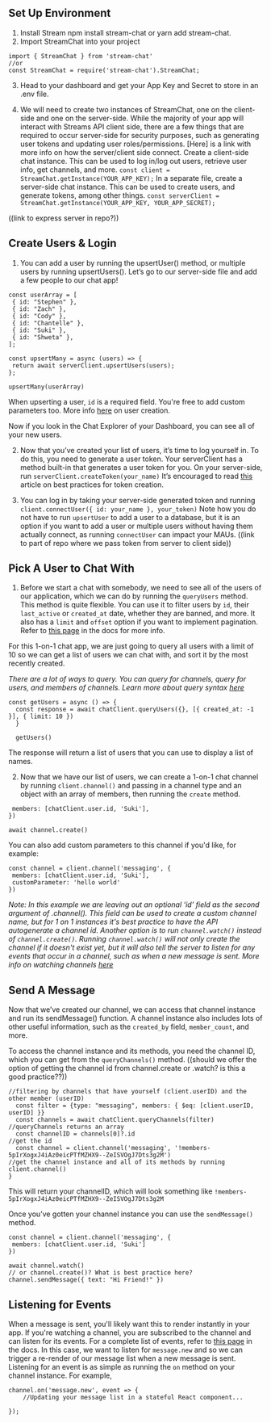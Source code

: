 ## Set Up Environment ##
1. Install Stream npm install stream-chat or yarn add stream-chat.
2. Import StreamChat into your project 
```
import { StreamChat } from 'stream-chat'  
//or 
const StreamChat = require('stream-chat').StreamChat;
```
3. Head to your dashboard and get your App Key and Secret to store in an .env file. 

4. We will need to create two instances of StreamChat, one on the client-side and one on the server-side. While the majority of your app will interact with Streams API client side, there are a few things that are required to occur server-side for security purposes, such as generating user tokens and updating user roles/permissions. [Here] is a link with more info on how the server/client side connect. 
Create a client-side chat instance. This can be used to log in/log out users, retrieve user info, get channels, and more. 
`const client = StreamChat.getInstance(YOUR_APP_KEY);`
In a separate file, create a server-side chat instance. This can be used to create users, and generate tokens, among other things.
`const serverClient = StreamChat.getInstance(YOUR_APP_KEY, YOUR_APP_SECRET);`

((link to express server in repo?))
## Create Users & Login ##

1. You can add a user by running the upsertUser() method, or multiple users by running upsertUsers(). Let’s go to our server-side file and add a few people to our chat app!
 
```
const userArray = [
 { id: "Stephen" },
 { id: "Zach" },
 { id: "Cody" },
 { id: "Chantelle" },
 { id: "Suki" },
 { id: "Shweta" },
];
 
const upsertMany = async (users) => {
 return await serverClient.upsertUsers(users);
};
 
upsertMany(userArray)
```
When upserting a user, `id` is a required field. You're free to add custom parameters too. More info [here](https://getstream.io/chat/docs/node/update_users/?language=javascript) on user creation.

Now if you look in the Chat Explorer of your Dashboard, you can see all of your new users. 
 
 
2. Now that you’ve created your list of users, it’s time to log yourself in. To do this, you need to generate a user token. Your serverClient has a method built-in that generates a user token for you. On your server-side, run `serverClient.createToken(your_name)`
It’s encouraged to read [this](https://getstream.zendesk.com/hc/en-us/articles/360060576774-Token-Creation-Best-Practices) article on best practices for token creation. 
 
 
3. You can log in by taking your server-side generated token and running `client.connectUser({ id: your_name }, your_token)`
Note how you do not have to run `upsertUser` to add a user to a database, but it is an option if you want to add a user or multiple users without having them actually connect, as running `connectUser` can impact your MAUs.
((link to part of repo where we pass token from server to client side))


## Pick A User to Chat With ##
1. Before we start a chat with somebody, we need to see all of the users of our application, which we can do by running the `queryUsers` method. This method is quite flexible. You can use it to filter users by `id`, their `last_active` or `created_at` date, whether they are banned, and more. It also has a `limit` and `offset` option if you want to implement pagination. Refer to [this page](https://getstream.io/chat/docs/node/query_users/?language=javascript) in the docs for more info. 

For this 1-on-1 chat app, we are just going to query all users with a limit of 10 so we can get a list of users we can chat with, and sort it by the most recently created. 

*There are a lot of ways to query. You can query for channels, query for users, and members of channels. Learn more about query syntax [here](https://getstream.io/chat/docs/react/query_syntax/?language=js)*

```
const getUsers = async () => {
  const response = await chatClient.queryUsers({}, [{ created_at: -1 }], { limit: 10 })
  }
  
  getUsers()
```
The response will return a list of users that you can use to display a list of names.



2. Now that we have our list of users, we can create a 1-on-1 chat channel by running `client.channel()` and passing in a channel type and an object with an array of members, then running the `create` method.
```const channel = client.channel('messaging', {
 members: [chatClient.user.id, 'Suki'],
})
 
await channel.create()
```


You can also add custom parameters to this channel if you'd like, for example:
```
const channel = client.channel('messaging', {
 members: [chatClient.user.id, 'Suki'],
 customParameter: 'hello world'
})
```


*Note: In this example we are leaving out an optional ‘id’ field as the second argument of .channel(). This field can be used to create a custom channel name, but for 1 on 1 instances it's best practice to have the API autogenerate a channel id.*
*Another option is to run `channel.watch()` instead of `channel.create()`. Running `channel.watch()` will not only create the channel if it doesn't exist yet, but it will also tell the server to listen for any events that occur in a channel, such as when a new message is sent. More info on watching channels [here](https://getstream.io/chat/docs/node/watch_channel/?language=javascript)*



## Send A Message ##

Now that we’ve created our channel, we can access that channel instance and run its sendMessage() function. A channel instance also includes lots of other useful information, such as the `created_by` field, `member_count`, and more. 


To access the channel instance and its methods, you need the channel ID, which you can get from the `queryChannels()` method.
((should we offer the option of getting the channel id from channel.create or .watch? is this a good practice??))

```
//filtering by channels that have yourself (client.userID) and the other member (userID)
  const filter = {type: "messaging", members: { $eq: [client.userID, userID] }}
  const channels = await chatClient.queryChannels(filter)
//queryChannels returns an array
  const channelID = channels[0]?.id
//get the id 
  const channel = client.channel('messaging', '!members-5pIrXogxJ4iAz0eicPTfMZHX9--ZeISVOgJ7Dts3g2M')
//get the channel instance and all of its methods by running client.channel()
}
```
This will return your channelID, which will look something like `!members-5pIrXogxJ4iAz0eicPTfMZHX9--ZeISVOgJ7Dts3g2M`

Once you’ve gotten your channel instance you can use the `sendMessage()` method. 
```
const channel = client.channel('messaging', {
 members: [chatClient.user.id, 'Suki']
})
 
await channel.watch()
// or channel.create()? What is best practice here?
channel.sendMessage({ text: "Hi Friend!" })
```


## Listening for Events ##

When a message is sent, you'll likely want this to render instantly in your app. If you're watching a channel, you are subscribed to the channel and can listen for its events. For a complete list of events, refer to [this page](https://getstream.io/chat/docs/react/event_object/?language=js) in the docs.
In this case, we want to listen for `message.new` and so we can trigger a re-render of our message list when a new message is sent.
Listening for an event is as simple as running the `on` method on your channel instance. For example,
```
channel.on('message.new', event => { 
    //Updating your message list in a stateful React component...
    
});
```
